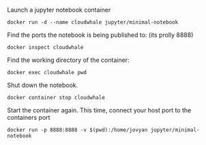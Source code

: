 Launch a jupyter notebook container

`docker run -d --name cloudwhale jupyter/minimal-notebook`

Find the ports the notebook is being published to: (its prolly 8888)

`docker inspect cloudwhale`

Find the working directory of the container:

`docker exec cloudwhale pwd`

Shut down the notebook.

`docker container stop cloudwhale`

Start the container again. This time, connect your host port to the containers port

`docker run -p 8888:8888 -v $(pwd):/home/jovyan jupyter/minimal-notebook`


